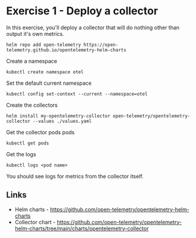 # Exercise 1 - Deploy a collector

In this exercise, you'll deploy a collector that will do nothing other than output it's own metrics.

```shell
helm repo add open-telemetry https://open-telemetry.github.io/opentelemetry-helm-charts
```

Create a namespace
```shell
kubectl create namespace otel
```

Set the default current namespace
```shell
kubectl config set-context --current --namespace=otel
```


Create the collectors
```shell
helm install my-opentelemetry-collector open-telemetry/opentelemetry-collector --values ./values.yaml
```

Get the collector pods pods
```shell
kubectl get pods
```

Get the logs
```shell
kubectl logs <pod name>
```

You should see logs for metrics from the collector itself.

## Links

* Helm charts - https://github.com/open-telemetry/opentelemetry-helm-charts
* Collector chart - https://github.com/open-telemetry/opentelemetry-helm-charts/tree/main/charts/opentelemetry-collector